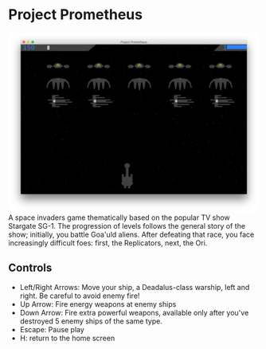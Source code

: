 # Project Prometheus
![Project Prometheus Gameplay](img/play.png)
A space invaders game thematically based on the popular TV show Stargate SG-1. The progression of levels follows the general story of the show; initially, you battle Goa'uld aliens. After defeating that race, you face increasingly difficult foes: first, the Replicators, next, the Ori.

## Controls
* Left/Right Arrows: Move your ship, a Deadalus-class warship, left and right. Be careful to avoid enemy fire!
* Up Arrow: Fire energy weapons at enemy ships
* Down Arrow: Fire extra powerful weapons, available only after you've destroyed 5 enemy ships of the same type.
* Escape: Pause play
* H: return to the home screen
